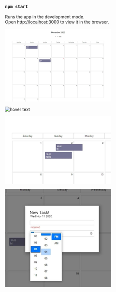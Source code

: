 ### `npm start`

Runs the app in the development mode.\
Open [http://localhost:3000](http://localhost:3000) to view it in the browser.

<p>
  <img src="./ss/1.jpg" width="350" title="hover text">
</p>

<p>
  <img src="./ss/2.jpg width="350" title="hover text">
</p>

<p>
  <img src="./ss/dnd.jpg" width="350" title="hover text">
</p>

<p>
  <img src="./ss/popup.jpg" width="350" title="hover text">
</p>